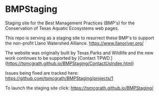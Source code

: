 # BMPStaging
Staging site for the Best Management Practices (BMP's) for the Conservation of Texas Aquatic Ecosystems web pages.

This repo is serving as a staging site to resurrect these BMP's to support the non-profit Llano Watershed Alliance.
https://www.llanoriver.org/

The website was originally built by Texas Parks and Wildlife and the new work continues to be supported by [Contact TPWD.] (https://tsmcgrath.github.io/BMPStaging/ContactUsIndex.html)

Issues being fixed are tracked here:
https://github.com/tsmcgrath/BMPStaging/projects/1

To launch the staging site click:
https://tsmcgrath.github.io/BMPStaging/
